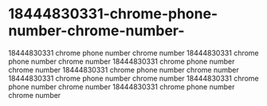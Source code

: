 # 18444830331-chrome-phone-number-chrome-number-
18444830331 chrome phone number chrome number 18444830331 chrome phone number chrome number 18444830331 chrome phone number chrome number 18444830331 chrome phone number chrome number 18444830331 chrome phone number chrome number 18444830331 chrome phone number chrome number 18444830331 chrome phone number chrome number 
